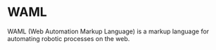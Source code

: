 # WAML
WAML (Web Automation Markup Language) is a markup language for automating robotic processes on the web.
